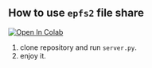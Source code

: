 How to use `epfs2` file share
----------------------------
[![Open In Colab](https://colab.research.google.com/assets/colab-badge.svg)](https://colab.research.google.com/github/epg900/ollama/blob/main/ollama.ipynb)
1. clone repository and run `server.py`.
2. enjoy it.
